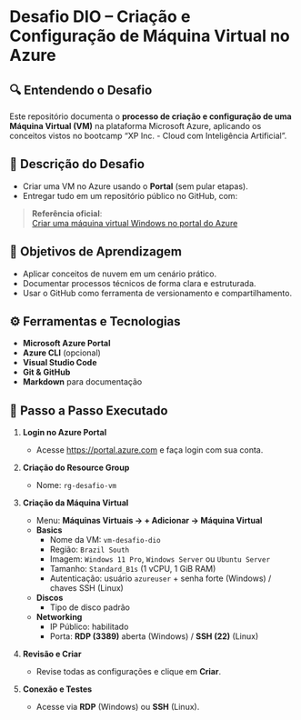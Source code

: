 # Desafio DIO – Criação e Configuração de Máquina Virtual no Azure

## 🔍 Entendendo o Desafio
Este repositório documenta o **processo de criação e configuração de uma Máquina Virtual (VM)** na plataforma Microsoft Azure, aplicando os conceitos vistos no bootcamp “XP Inc. - Cloud com Inteligência Artificial”.

## 🎯 Descrição do Desafio
- Criar uma VM no Azure usando o **Portal** (sem pular etapas).   
- Entregar tudo em um repositório público no GitHub, com:  

> **Referência oficial**:  
> [Criar uma máquina virtual Windows no portal do Azure](https://learn.microsoft.com/pt-br/azure/virtual-machines/windows/quick-create-portal)

## 📝 Objetivos de Aprendizagem
- Aplicar conceitos de nuvem em um cenário prático.  
- Documentar processos técnicos de forma clara e estruturada.  
- Usar o GitHub como ferramenta de versionamento e compartilhamento.

## ⚙️ Ferramentas e Tecnologias
- **Microsoft Azure Portal**  
- **Azure CLI** (opcional)  
- **Visual Studio Code**  
- **Git & GitHub**  
- **Markdown** para documentação  

## 🚀 Passo a Passo Executado

1. **Login no Azure Portal**  
   - Acesse https://portal.azure.com e faça login com sua conta.

2. **Criação do Resource Group**  
   - Nome: `rg-desafio-vm`

3. **Criação da Máquina Virtual**  
   - Menu: **Máquinas Virtuais → + Adicionar → Máquina Virtual**  
   - **Basics**  
     - Nome da VM: `vm-desafio-dio`  
     - Região: `Brazil South`  
     - Imagem: `Windows 11 Pro`, `Windows Server` ou `Ubuntu Server` 
     - Tamanho: `Standard_B1s` (1 vCPU, 1 GiB RAM)  
     - Autenticação: usuário `azureuser` + senha forte (Windows) / chaves SSH (Linux)  
   - **Discos**  
     - Tipo de disco padrão  
   - **Networking**  
     - IP Público: habilitado  
     - Porta: **RDP (3389)** aberta (Windows) / **SSH (22)** (Linux)  

4. **Revisão e Criar**  
   - Revise todas as configurações e clique em **Criar**.

5. **Conexão e Testes**  
   - Acesse via **RDP** (Windows) ou **SSH** (Linux).
